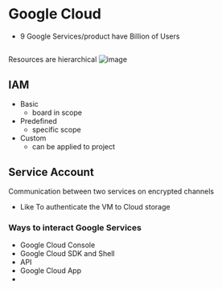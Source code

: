 # Google Cloud 

- 9 Google Services/product have Billion of Users 


## 

Resources are hierarchical
![image](https://github.com/engineerbaz/BAZ-learns/assets/56934817/542bb787-37c8-407b-81b4-a9f33260099b)



## IAM 
- Basic 
  - board in scope
- Predefined
  - specific scope
- Custom 
  - can be applied to project

## Service Account
Communication between two services on encrypted channels
- Like To authenticate the VM to Cloud storage



### Ways to interact Google Services 
- Google Cloud Console
- Google Cloud SDK and Shell
- API 
- Google Cloud App 
- 
